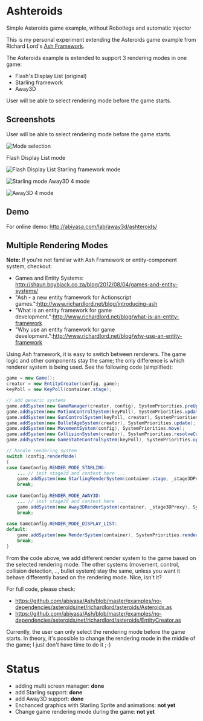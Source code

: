 # Ashteroids
Simple Asteroids game example, without Robotlegs and automatic injector

This is my personal experiment extending the Asteroids game example from Richard Lord's [Ash Framework](http://github.com/richardlord/Ash).

The Asteroids example is extended to support 3 rendering modes in one game:

* Flash's Display List (original)
* Starling framework
* Away3D

User will be able to select rendering mode before the game starts.

## Screenshots
User will be able to select rendering mode before the game starts.

![Mode selection](http://abiyasa.com/lab/away3d/ashteroids/main_menu.png "Mode selection")

Flash Display List mode

![Flash Display List](http://abiyasa.com/lab/away3d/ashteroids/mode_native.png "Flash Display List")
Starling framework mode

![Starling mode](http://abiyasa.com/lab/away3d/ashteroids/mode_starling.png "Starling framework")
Away3D 4 mode

![Away3D 4 mode](http://abiyasa.com/lab/away3d/ashteroids/mode_away3d.png "Away3D 4")

## Demo
For online demo: http://abiyasa.com/lab/away3d/ashteroids/

## Multiple Rendering Modes

**Note:** If you're not familiar with Ash Framework or entity-component system, checkout:

* Games and Entity Systems: http://shaun.boyblack.co.za/blog/2012/08/04/games-and-entity-systems/
* "Ash - a new entity framework for Actionscript games.":http://www.richardlord.net/blog/introducing-ash
* "What is an entity framework for game development.":http://www.richardlord.net/blog/what-is-an-entity-framework
* "Why use an entity framework for game development.":http://www.richardlord.net/blog/why-use-an-entity-framework

Using Ash framework, it is easy to switch between renderers. The game logic and other components stay the same; the only difference is which renderer system is being used. See the following code (simplified):
```actionscript
game = new Game();
creator = new EntityCreator(config, game);
keyPoll = new KeyPoll(container.stage);

// add generic systems
game.addSystem(new GameManager(creator, config), SystemPriorities.preUpdate);
game.addSystem(new MotionControlSystem(keyPoll), SystemPriorities.update);
game.addSystem(new GunControlSystem(keyPoll, creator), SystemPriorities.update);
game.addSystem(new BulletAgeSystem(creator), SystemPriorities.update);
game.addSystem(new MovementSystem(config), SystemPriorities.move);
game.addSystem(new CollisionSystem(creator), SystemPriorities.resolveCollisions);
game.addSystem(new GameStateControlSystem(keyPoll), SystemPriorities.update);

// handle rendering system
switch (config.renderMode)
{
case GameConfig.RENDER_MODE_STARLING:
    ... // init stage3d and context here ...
    game.addSystem(new StarlingRenderSystem(container.stage, _stage3DProxy), SystemPriorities.render);
    break;
    
case GameConfig.RENDER_MODE_AWAY3D:
    ... // init stage3d and context here ...
    game.addSystem(new Away3DRenderSystem(container, _stage3DProxy), SystemPriorities.render);
    break;
    
case GameConfig.RENDER_MODE_DISPLAY_LIST:
default:
    game.addSystem(new RenderSystem(container), SystemPriorities.render);
    break;
}
```

From the code above, we add different render system to the game based on the selected rendering mode. The other systems (movement, control, collision detection, .., bullet system) stay the same, unless you want it behave differently based on the rendering mode. Nice, isn't it?

For full code, please check:
* https://github.com/abiyasa/Ash/blob/master/examples/no-dependencies/asteroids/net/richardlord/asteroids/Asteroids.as
* https://github.com/abiyasa/Ash/blob/master/examples/no-dependencies/asteroids/net/richardlord/asteroids/EntityCreator.as

Currently, the user can only select the rendering mode before the game starts. In theory, it's possible to change the rendering mode in the middle of the game; I just don't have time to do it ;-)

# Status
- adding multi screen manager: **done**
- add Starling support: **done**
- add Away3D support: **done**
- Enchanced graphics with Starling Sprite and animations: **not yet**
- Change game rendering mode during the game: **not yet**
